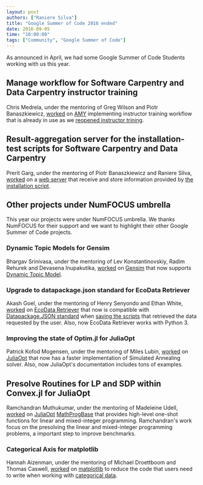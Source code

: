 ```yaml
---
layout: post
authors: ["Raniere Silva"]
title: "Google Summer of Code 2016 ended"
date: 2016-09-05
time: "10:00:00"
tags: ["Community", "Google Summer of Code"]
---
```


As announced in April,
we had some Google Summer of Code Students working with us this year.

## Manage workflow for Software Carpentry and Data Carpentry instructor training

Chris Medrela, under the mentoring of Greg Wilson and Piotr Banaszkiewicz,
[worked](https://chrismedrela.github.io/end-of-gsoc)
on [AMY](https://github.com/swcarpentry/amy) implementing
instructor training workflow that is already in use
as we [reopened instructor trining](http://software-carpentry.org/blog/2016/07/reopening-instructor-training.html).

## Result-aggregation server for the installation-test scripts for Software Carpentry and Data Carpentry

Prerit Garg, under the mentoring of Piotr Banaszkiewicz and Raniere Silva,
[worked](http://prerit2010.github.io/GSoC-Project-Front-end-tests-and-updates)
on a [web server](https://github.com/swcarpentry/installation-testing-results-server)
that receive and store information provided by
[the installation script](https://github.com/swcarpentry/installation-testing-scripts).

## Other projects under NumFOCUS umbrella

This year our projects were under NumFOCUS umbrella.
We thanks NumFOCUS for their support
and we want to highlight their other Google Summer of Code projects.

### Dynamic Topic Models for Gensim

Bhargav Srinivasa, under the mentoring of Lev Konstantinovskiy, Radim Rehurek and Devasena Inupakutika,
[worked](https://topicmodel2016.wordpress.com/2016/08/21/gsoc-final-submission/)
on [Gensim](https://topicmodel2016.wordpress.com/2016/08/21/gsoc-final-submission/)
that now supports [Dynamic Topic Model](https://github.com/RaRe-Technologies/gensim/blob/develop/docs/notebooks/ldaseqmodel.ipynb).

### Upgrade to datapackage.json standard for EcoData Retriever

Akash Goel, under the mentoring of Henry Senyondo and Ethan White,
[worked](https://goelakash.wordpress.com/2016/08/21/gsoc-blog-wrap-up/)
on [EcoData Retriever](https://github.com/weecology/retriever)
that now is compatible with [Datapackage.JSON standard](http://specs.frictionlessdata.io/data-packages/)
when [saving the scripts](http://retriever.readthedocs.io/en/latest/scripts.html)
that retrieved the data requested by the user.
Also, now EcoData Retriever works with Python 3.

### Improving the state of Optim.jl for JuliaOpt

Patrick Kofod Mogensen, under the mentoring of Miles Lubin,
[worked](https://pkofod.github.io/2016/08/31/gsocfinal/)
on [JuliaOpt](http://juliaopt.org/)
that now has a faster implementation of Simulated Annealing solver.
Also, now JuliaOpt's documentation includes tons of examples.

## Presolve Routines for LP and SDP within Convex.jl for JuliaOpt

Ramchandran Muthukumar, under the mentoring of Madeleine Udell,
[worked](http://ramcha24.github.io/gsoc.html)
on [JuliaOpt](http://www.juliaopt.org/) [MathProgBase](https://github.com/JuliaOpt/MathProgBase.jl)
that provides high-level one-shot functions for linear and mixed-integer programming. Ramchandran's work focus on the presolving the linear and mixed-integer programming problems, a important step to improve benchmarks.

### Categorical Axis for matplotlib

Hannah Aizenman, under the mentoring of Michael Droettboom and Thomas Caswell,
[worked](http://story645.github.io/jekyll/update/2016/08/22/color.html)
on [matplotlib](http://matplotlib.org/)
to reduce the code that users need to write when working with [categorical data](http://pandas.pydata.org/pandas-docs/stable/categorical.html).

